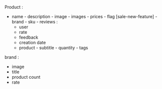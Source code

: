 Product :
   - name 
    - description
    - image
    - images
    - prices
    - flag [sale-new-feature]
    - brand
    - sku
    - reviews :
        - user
        - rate
        - feedback
        - creation date
        - product
    - subtitle
    - quantity
    - tags


brand :
- image
- title
- product count
- rate 